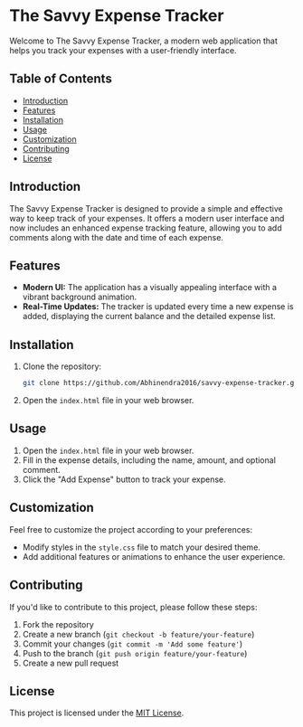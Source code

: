 # The Savvy Expense Tracker

Welcome to The Savvy Expense Tracker, a modern web application that helps you track your expenses with a user-friendly interface.

## Table of Contents

- [Introduction](#introduction)
- [Features](#features)
- [Installation](#installation)
- [Usage](#usage)
- [Customization](#customization)
- [Contributing](#contributing)
- [License](#license)

## Introduction

The Savvy Expense Tracker is designed to provide a simple and effective way to keep track of your expenses. It offers a modern user interface and now includes an enhanced expense tracking feature, allowing you to add comments along with the date and time of each expense.

## Features

- **Modern UI:** The application has a visually appealing interface with a vibrant background animation.
- **Real-Time Updates:** The tracker is updated every time a new expense is added, displaying the current balance and the detailed expense list.

## Installation

1. Clone the repository:

    ```bash
    git clone https://github.com/Abhinendra2016/savvy-expense-tracker.git
    ```

2. Open the `index.html` file in your web browser.

## Usage

1. Open the `index.html` file in your web browser.
2. Fill in the expense details, including the name, amount, and optional comment.
3. Click the "Add Expense" button to track your expense.

## Customization

Feel free to customize the project according to your preferences:

- Modify styles in the `style.css` file to match your desired theme.
- Add additional features or animations to enhance the user experience.

## Contributing

If you'd like to contribute to this project, please follow these steps:

1. Fork the repository
2. Create a new branch (`git checkout -b feature/your-feature`)
3. Commit your changes (`git commit -m 'Add some feature'`)
4. Push to the branch (`git push origin feature/your-feature`)
5. Create a new pull request

## License

This project is licensed under the [MIT License](LICENSE).
